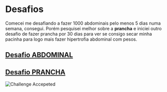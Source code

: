 # Desafios

Comecei me desafiando a fazer 1000 abdominais pelo menos 5 dias numa semana, consegui.
Porém pesquisei melhor sobre a **prancha** e iniciei outro desafio de fazer prancha por 30 dias
para ver se consigo secar minha pacinha para logo mais fazer hipertrofia abdominal com pesos.


## [Desafio ABDOMINAL](https://github.com/suissa/fitness/tree/master/Desafios/prancha/abdominais)

## [Desafio PRANCHA](https://github.com/suissa/fitness/tree/master/Desafios/prancha)


![Challenge Accepeted](https://static1.squarespace.com/static/56bd5c67d51cd4f674dc933a/t/5c8190459b747a16cd523729/1551995066634/Challenge+accepted.jpg?format=750w)